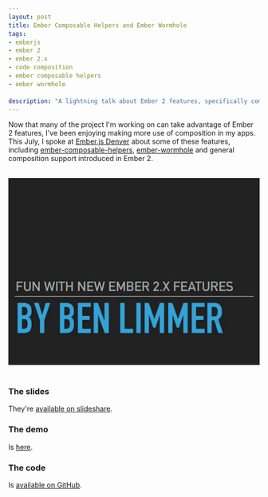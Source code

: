 ```yaml
---
layout: post
title: Ember Composable Helpers and Ember Wormhole
tags:
- emberjs
- ember 2
- ember 2.x
- code composition
- ember composable helpers
- ember wormhole

description: "A lightning talk about Ember 2 features, specifically composability (ember-composable-helpers) and using Ember Wormhole to produce a fullscreen confirm dialog. This talk was given at the July 2016 Ember JS Denver Meetup."
---
```


Now that many of the project I'm working on can take advantage of Ember 2 features,
I've been enjoying making more use of composition in my apps. This July, I spoke at
[Ember.js Denver](http://www.meetup.com/Ember-js-Denver/) about some of these features,
including [ember-composable-helpers](https://github.com/DockYard/ember-composable-helpers),
[ember-wormhole](https://github.com/yapplabs/ember-wormhole) and general composition
support introduced in Ember 2.

<br/>
<div class="center">
  <a href="http://www.slideshare.net/BenLimmer/fun-with-ember-2x-features" target="_blank" rel="noopener">
	 <img src="/assets/images/posts/2016/08/composition_slides.png">
  </a>
</div>
<br/>

### The slides
They're [available on slideshare](http://www.slideshare.net/BenLimmer/fun-with-ember-2x-features).

### The demo
Is [here](https://blimmer.github.io/ember-fullscreen-confirm-demo/).

### The code
Is [available on GitHub](https://github.com/blimmer/ember-fullscreen-confirm-demo).
